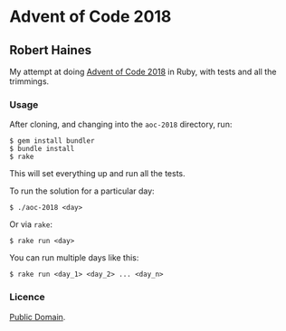 # Advent of Code 2018
## Robert Haines

My attempt at doing [Advent of Code 2018](http://adventofcode.com/2018) in Ruby, with tests and all the trimmings.

### Usage

After cloning, and changing into the `aoc-2018` directory, run:

```shell
$ gem install bundler
$ bundle install
$ rake
```

This will set everything up and run all the tests.

To run the solution for a particular day:

```shell
$ ./aoc-2018 <day>
```

Or via `rake`:

```shell
$ rake run <day>
```

You can run multiple days like this:

```shell
$ rake run <day_1> <day_2> ... <day_n>
```

### Licence

[Public Domain](http://unlicense.org).
